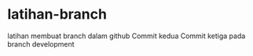 # latihan-branch
latihan membuat branch dalam github
Commit kedua
Commit ketiga pada branch development